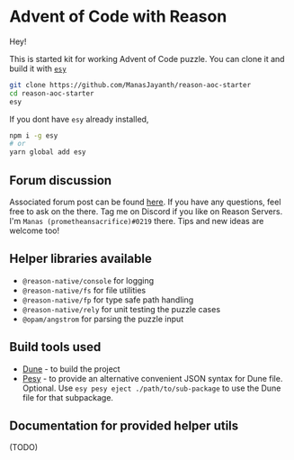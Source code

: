 # Advent of Code with Reason

Hey!

This is started kit for working Advent of Code puzzle. You can clone it and build it with [`esy`](https://esy.sh)

```sh
git clone https://github.com/ManasJayanth/reason-aoc-starter
cd reason-aoc-starter
esy
```

If you dont have `esy` already installed,

```sh
npm i -g esy
# or
yarn global add esy
```

## Forum discussion

Associated forum post can be found [here](https://reasonml.chat/t/advent-of-code-2020-starter-kit-and-tips/2555). 
If you have any questions, feel free to ask on the there. Tag me on Discord if you like on Reason Servers. I'm `Manas (prometheansacrifice)#0219` there.
Tips and new ideas are welcome too!

## Helper libraries available

 - `@reason-native/console` for logging
 - `@reason-native/fs` for file utilities
 - `@reason-native/fp` for type safe path handling
 - `@reason-native/rely` for unit testing the puzzle cases
 - `@opam/angstrom` for parsing the puzzle input
 
## Build tools used

- [Dune](https://dune.readthedocs.io/en/stable/) - to build the project
- [Pesy](https://github.com/esy/pesy) - to provide an alternative convenient JSON syntax for Dune file. Optional. Use `esy pesy eject ./path/to/sub-package` to use the Dune file for that subpackage.


## Documentation for provided helper utils

(TODO)


